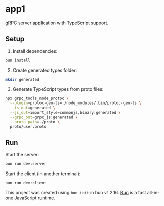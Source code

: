 # app1

gRPC server application with TypeScript support.

## Setup

1. Install dependencies:
```bash
bun install
```

2. Create generated types folder:
```bash
mkdir generated
```

3. Generate TypeScript types from proto files:
```bash
npx grpc_tools_node_protoc \
  --plugin=protoc-gen-ts=./node_modules/.bin/protoc-gen-ts \
  --ts_out=generated \
  --js_out=import_style=commonjs,binary:generated \
  --grpc_out=grpc_js:generated \
  --proto_path=./proto \
  proto/user.proto
```

## Run

Start the server:
```bash
bun run dev:server
```

Start the client (in another terminal):
```bash
bun run dev:client
```

This project was created using `bun init` in bun v1.2.16. [Bun](https://bun.sh) is a fast all-in-one JavaScript runtime.

